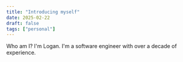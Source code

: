 ```yaml
---
title: "Introducing myself"
date: 2025-02-22
draft: false
tags: ["personal"]
---
```


Who am I? I'm Logan. I'm a software engineer with over a decade of experience.
